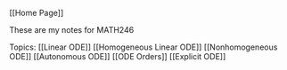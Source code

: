 [[Home Page]]

These are my notes for MATH246

Topics:
[[Linear ODE]]
[[Homogeneous Linear ODE]]
[[Nonhomogeneous ODE]]
[[Autonomous ODE]]
[[ODE Orders]]
[[Explicit ODE]]